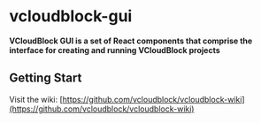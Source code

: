 # vcloudblock-gui

**VCloudBlock GUI is a set of React components that comprise the interface for creating and running VCloudBlock projects**


## Getting Start

Visit the wiki: [https://github.com/vcloudblock/vcloudblock-wiki](https://github.com/vcloudblock/vcloudblock-wiki)
